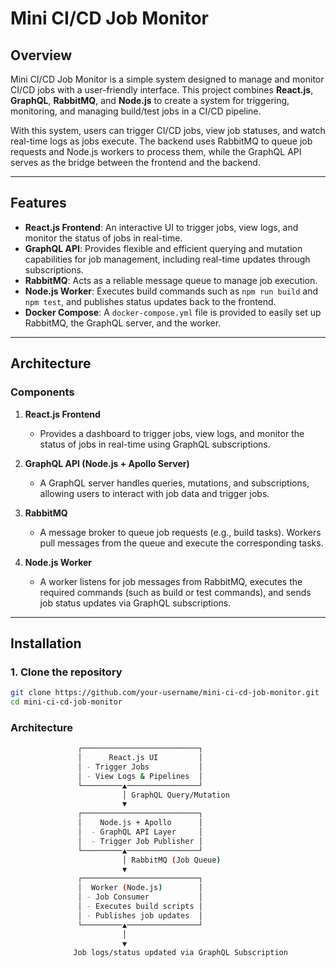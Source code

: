 # Mini CI/CD Job Monitor

## Overview
Mini CI/CD Job Monitor is a simple system designed to manage and monitor CI/CD jobs with a user-friendly interface. This project combines **React.js**, **GraphQL**, **RabbitMQ**, and **Node.js** to create a system for triggering, monitoring, and managing build/test jobs in a CI/CD pipeline.

With this system, users can trigger CI/CD jobs, view job statuses, and watch real-time logs as jobs execute. The backend uses RabbitMQ to queue job requests and Node.js workers to process them, while the GraphQL API serves as the bridge between the frontend and the backend.

---

## Features
- **React.js Frontend**: An interactive UI to trigger jobs, view logs, and monitor the status of jobs in real-time.
- **GraphQL API**: Provides flexible and efficient querying and mutation capabilities for job management, including real-time updates through subscriptions.
- **RabbitMQ**: Acts as a reliable message queue to manage job execution.
- **Node.js Worker**: Executes build commands such as `npm run build` and `npm test`, and publishes status updates back to the frontend.
- **Docker Compose**: A `docker-compose.yml` file is provided to easily set up RabbitMQ, the GraphQL server, and the worker.

---

## Architecture

### Components
1. **React.js Frontend**
   - Provides a dashboard to trigger jobs, view logs, and monitor the status of jobs in real-time using GraphQL subscriptions.

2. **GraphQL API (Node.js + Apollo Server)**
   - A GraphQL server handles queries, mutations, and subscriptions, allowing users to interact with job data and trigger jobs.

3. **RabbitMQ**
   - A message broker to queue job requests (e.g., build tasks). Workers pull messages from the queue and execute the corresponding tasks.

4. **Node.js Worker**
   - A worker listens for job messages from RabbitMQ, executes the required commands (such as build or test commands), and sends job status updates via GraphQL subscriptions.

---

## Installation

### 1. Clone the repository

```bash
git clone https://github.com/your-username/mini-ci-cd-job-monitor.git
cd mini-ci-cd-job-monitor

```

### Architecture

```bash
               ┌──────────────────────────┐
               │      React.js UI         │
               │ - Trigger Jobs           │
               │ - View Logs & Pipelines  │
               └─────────▲────────────────┘
                         │ GraphQL Query/Mutation
                         ▼
               ┌──────────────────────────┐
               │    Node.js + Apollo      │
               │  - GraphQL API Layer     │
               │  - Trigger Job Publisher │
               └─────────▲────────────────┘
                         │ RabbitMQ (Job Queue)
                         ▼
               ┌──────────────────────────┐
               │  Worker (Node.js)        │
               │ - Job Consumer           │
               │ - Executes build scripts │
               │ - Publishes job updates  │
               └─────────▲────────────────┘
                         │
                         ▼
              Job logs/status updated via GraphQL Subscription

```

